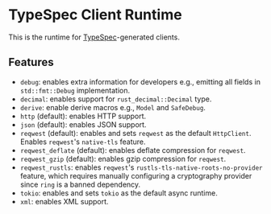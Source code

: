 # TypeSpec Client Runtime

This is the runtime for [TypeSpec](https://typespec.io)-generated clients.

## Features

* `debug`: enables extra information for developers e.g., emitting all fields in `std::fmt::Debug` implementation.
* `decimal`: enables support for `rust_decimal::Decimal` type.
* `derive`: enable derive macros e.g., `Model` and `SafeDebug`.
* `http` (default): enables HTTP support.
* `json` (default): enables JSON support.
* `reqwest` (default): enables and sets `reqwest` as the default `HttpClient`. Enables `reqwest`'s `native-tls` feature.
* `reqwest_deflate` (default): enables deflate compression for `reqwest`.
* `reqwest_gzip` (default): enables gzip compression for `reqwest`.
* `reqwest_rustls`: enables `reqwest`'s `rustls-tls-native-roots-no-provider` feature,
  which requires manually configuring a cryptography provider since `ring` is a banned dependency.
* `tokio`: enables and sets `tokio` as the default async runtime.
* `xml`: enables XML support.
